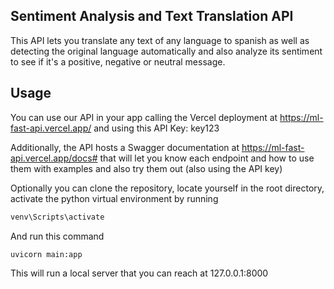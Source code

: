 ## Sentiment Analysis and Text Translation API

This API lets you translate any text of any language to spanish as well as detecting the original language automatically and also analyze its sentiment to see if it's a positive, negative or neutral message.

## Usage

You can use our API in your app calling the Vercel deployment at https://ml-fast-api.vercel.app/ and using this API Key: key123

Additionally, the API hosts a Swagger documentation at https://ml-fast-api.vercel.app/docs# that will let you know each endpoint and how to use them with examples and also try them out (also using the API key)

Optionally you can clone the repository, locate yourself in the root directory, activate the python virtual environment by running

```python
venv\Scripts\activate
```

And run this command

```python
uvicorn main:app
```

This will run a local server that you can reach at 127.0.0.1:8000